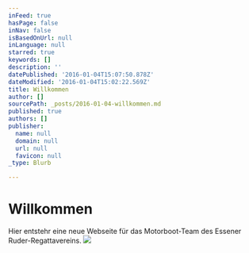 ```yaml
---
inFeed: true
hasPage: false
inNav: false
isBasedOnUrl: null
inLanguage: null
starred: true
keywords: []
description: ''
datePublished: '2016-01-04T15:07:50.878Z'
dateModified: '2016-01-04T15:02:22.569Z'
title: Willkommen
author: []
sourcePath: _posts/2016-01-04-willkommen.md
published: true
authors: []
publisher:
  name: null
  domain: null
  url: null
  favicon: null
_type: Blurb

---
```

# Willkommen

Hier entstehr eine neue Webseite für das Motorboot-Team des Essener Ruder-Regattavereins.
![](https://the-grid-user-content.s3-us-west-2.amazonaws.com/47209123-1a64-406d-8eab-fa6d690b23df.jpg)